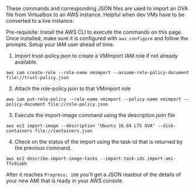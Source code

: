 These commands and corresponding JSON files are used to import an OVA file from Virtualbox to an AWS instance. Helpful when dev VMs have to be converted to a live instance.

Pre-requisite: Install the AWS CLI to execute the commands on this page. Once installed, make sure it is configured with `aws configure` and follow the prompts. Setup your IAM user ahead of time.

1. Import trust-policy.json to create a VMImport IAM role if not already available.
```
aws iam create-role --role-name vmimport --assume-role-policy-document file://trust-policy.json
```
2. Attach the role-policy.json to that VMimport role
```
aws iam put-role-policy --role-name vmimport --policy-name vmimport --policy-document file://role-policy.json
```
3. Execute the import-image command using the description.json file
```
aws ec2 import-image --description "Ubuntu 16.04 LTS OVA" --disk-containers file://containers.json
```
4. Check on the status of the import using the task-id that is returned by the previous command.
```
aws ec2 describe-import-image-tasks --import-task-ids import-ami-ffx9iabh
```

After it reaches `Progress: 100` you'll get a JSON readout of the details of your new AMI that is ready in your AWS console.
